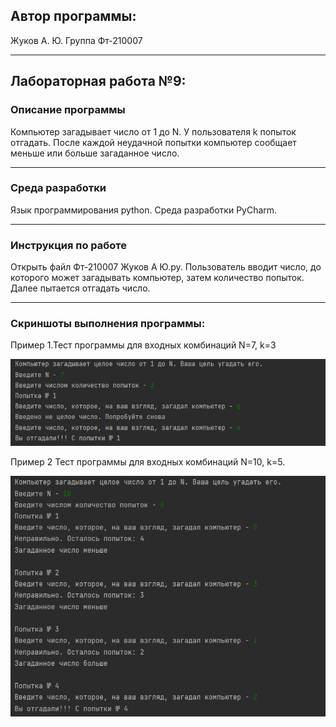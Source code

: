 ## Автор программы: 
Жуков А. Ю. Группа Фт-210007
____
## Лабораторная работа №9:
### Описание программы
Компьютер загадывает число от 1 до N. У пользователя k попыток отгадать. После каждой неудачной попытки компьютер сообщает меньше или больше загаданное число.
____
### Среда разработки
Язык программирования python. Среда разработки PyCharm.
____
### Инструкция по работе
Открыть файл Фт-210007 Жуков А Ю.py. Пользователь вводит число, до которого может загадывать компьютер, затем количество попыток. Далее пытается отгадать число. 
____
### Скриншоты выполнения программы:
Пример 1.Тест программы для входных комбинаций N=7, k=3

![Пример 1](/lab_9/Screenshots_program_execution/1.png)

Пример 2 Тест программы для входных комбинаций N=10, k=5.

![Пример 2](/lab_9/Screenshots_program_execution/2.png)
